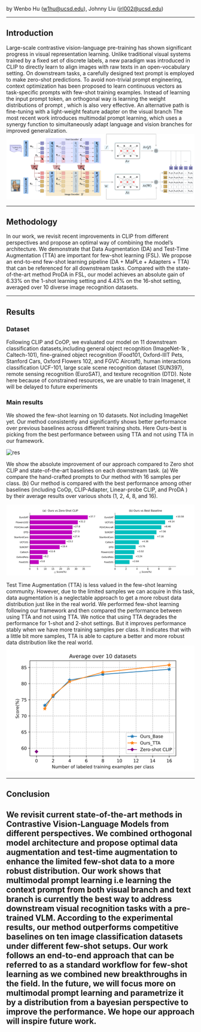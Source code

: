 by Wenbo Hu (w1hu@ucsd.edu), Johnny Liu (jrl002@ucsd.edu)

---

## Introduction

Large-scale contrastive vision-language pre-training has shown significant progress in visual representation learning. Unlike traditional 
visual systems trained by a fixed set of discrete labels, a new paradigm was introduced in CLIP to directly learn to align 
images with raw texts in an open-vocabulary setting. On downstream tasks, a carefully designed text prompt is employed 
to make zero-shot predictions. To avoid non-trivial prompt engineering, context optimization has been proposed to learn 
continuous vectors as task-specific prompts with few-shot training examples. Instead of learning the input prompt token, 
an orthogonal way is learning the weight distributions of
prompt , which is also very effective. An alternative path is fine-tuning with a light-weight feature adapter 
on the visual branch The most recent work introduces multimodal prompt learning, which uses a synergy function
to simultaneously adapt language and vision branches for
improved generalization. 
![CLIP Architecture](assets/maple_adapter.png)

---

## Methodology 
In our work, we revisit recent improvements in CLIP from different perspectives and propose
an optimal way of combining the model’s architecture. We
demonstrate that Data Augmentation (DA) and Test-Time
Augmentation (TTA) are important for few-shot learning
(FSL). We propose an end-to-end few-shot learning pipeline
(DA + MaPLe + Adapters + TTA) that can be referenced for
all downstream tasks. Compared with the state-of-the-art
method ProDA in FSL, our model achieves an absolute
gain of 6.33% on the 1-shot learning setting and 4.43% on
the 16-shot setting, averaged over 10 diverse image recognition datasets.


---

## Results
### Dataset
Following CLIP and CoOP, we evaluated our model on 11 downstream classification datasets,including general object recognition (ImageNet-1k ,
Caltech-101), fine-grained object recognition (Food101, Oxford-IIIT Pets, Stanford Cars,
Oxford Flowers 102, and FGVC Aircraft),
human interactions classification UCF-101, large scale
scene recognition dataset (SUN397), remote sensing
recognition (EuroSAT), and texture recognition
(DTD). Note here because of constrained resources,
we are unable to train Imagenet, it will be delayed to
future experiments

### Main results
We showed the few-shot learning on 10 datasets. Not including ImageNet yet. Our method consistently and significantly shows
better performance over previous baselines across different training shots. Here Ours-best is picking from the best performance between
using TTA and not using TTA in our framework.

![res](assets/alldata_vis.png)

We show the absolute improvement of our approach compared to Zero shot CLIP and
state-of-the-art baselines on each downstream task. (a) We compare the hand-crafted prompts to Our method with 16 samples per class. (b)
Our method is compared with the best performance among other baselines (including CoOp, CLIP-Adapter, Linear-probe CLIP,
and ProDA ) by their average results over various shots (1, 2, 4, 8, and 16).

![res2](assets/relative_diff.png)

Test Time Augmentation (TTA) is less valued in the few-shot learning community. However, due to the limited samples we can acquire in this task,
data augmentation is a neglectable approach to get a more
robust data distribution just like in the real world. We performed few-shot learning following our framework and then
compared the performance between using TTA and not using TTA. We notice that using TTA degrades the
performance for 1-shot and 2-shot settings. But it improves
performance stably when we have more training samples
per class. It indicates that with a little bit more samples,
TTA is able to capture a better and more robust data distribution like the real world. 
![res3](assets/tta_compare.png)

---
## Conclusion

We revisit current state-of-the-art methods
in Contrastive Vision-Language Models from different perspectives. We combined orthogonal model architecture and
propose optimal data augmentation and test-time augmentation to enhance the limited few-shot data to a more robust
distribution. Our work shows that multimodal prompt learning i.e learning the context prompt from both visual branch
and text branch is currently the best way to address downstream visual recognition tasks with a pre-trained VLM.
According to the experimental results, our method outperforms competitive baselines on ten image classification
datasets under different few-shot setups. Our work follows
an end-to-end approach that can be referred to as a standard
workflow for few-shot learning as we combined new breakthroughs in the field. In the future, we will focus more on
multimodal prompt learning and parametrize it by a distribution from a bayesian perspective to improve the performance. We hope our approach will inspire future work.
---
